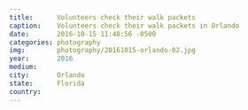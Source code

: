```yaml
---
title:  	Volunteers check their walk packets
caption:	Volunteers check their walk packets in Orlando
date:   	2016-10-15 11:48:56 -0500
categories: photography
img:		photography/20161015-orlando-02.jpg
year:		2016
medium:
city:		Orlando
state:		Florida
country:
---
```

